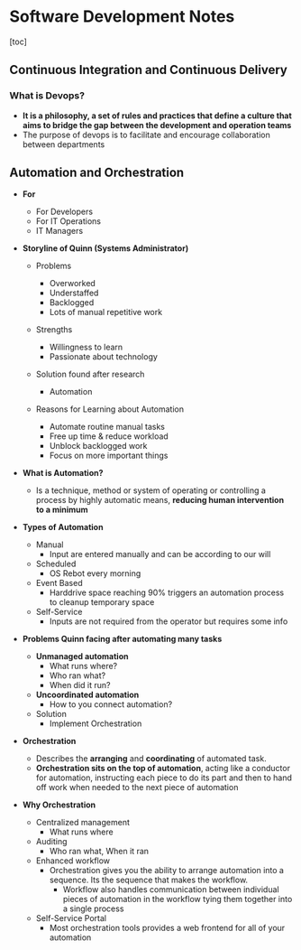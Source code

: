 # Software Development Notes

[toc]







## Continuous Integration and Continuous Delivery

### What is Devops?

- **It is a philosophy, a set of rules and practices that define a culture that aims to bridge the gap between the development and operation teams**
- The purpose of devops is to facilitate and encourage collaboration between departments

## Automation and Orchestration

- **For**
	- For Developers
	- For IT Operations
	- IT Managers

- **Storyline of Quinn (Systems Administrator)**
	- Problems
		- Overworked
		- Understaffed
		- Backlogged
		- Lots of manual repetitive work
	- Strengths
		- Willingness to learn
		- Passionate about technology
	- Solution found after research
		- Automation

	- Reasons for Learning about Automation
		- Automate routine manual tasks
		- Free up time & reduce workload
		- Unblock backlogged work
		- Focus on more important things

- **What is Automation?**
	- Is a technique, method or system of operating or controlling a process by highly automatic means, **reducing human intervention to a minimum**

- **Types of Automation**
	- Manual
		- Input are entered manually and can be according to our will
	- Scheduled
		- OS Rebot every morning
	- Event Based
		- Harddrive space reaching 90% triggers an automation process to cleanup temporary space
	- Self-Service
		- Inputs are not required from the operator but requires some info
- **Problems Quinn facing after automating many tasks**
	- **Unmanaged automation**
		- What runs where?
		- Who ran what?
		- When did it run?
	- **Uncoordinated automation**
		- How to you connect automation?
	- Solution
		- Implement Orchestration
- **Orchestration**
	- Describes the **arranging** and **coordinating** of automated task.
	- **Orchestration sits on the top of automation**, acting like a conductor for automation, instructing each piece to do its part and then to hand off work when needed to the next piece of automation
- **Why Orchestration**
	- Centralized management
		- What runs where
	- Auditing
		- Who ran what, When it ran
	- Enhanced workflow
		- Orchestration gives you the ability to arrange automation into a sequence. Its the sequence that makes the workflow.
			- Workflow also handles communication between individual pieces of automation in the workflow tying them together into a single process
	- Self-Service Portal
		- Most orchestration tools provides a web frontend for all of your automation


